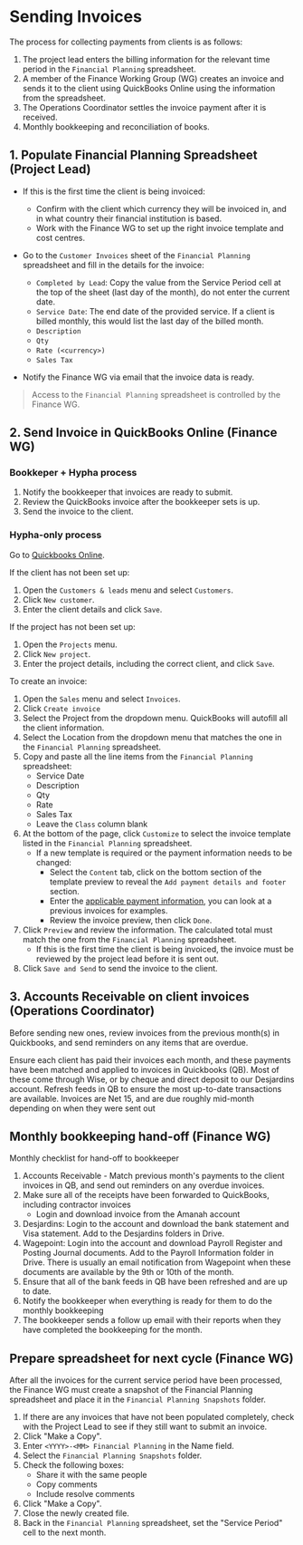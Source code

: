 # Sending Invoices

The process for collecting payments from clients is as follows:
1. The project lead enters the billing information for the relevant time period in the `Financial Planning` spreadsheet.
2. A member of the Finance Working Group (WG) creates an invoice and sends it to the client using QuickBooks Online using the information from the spreadsheet.
3. The Operations Coordinator settles the invoice payment after it is received.
4. Monthly bookkeeping and reconciliation of books.

## 1. Populate Financial Planning Spreadsheet (Project Lead)

* If this is the first time the client is being invoiced:
  * Confirm with the client which currency they will be invoiced in, and in what country their financial institution is based.
  * Work with the Finance WG to set up the right invoice template and cost centres.

* Go to the `Customer Invoices` sheet of the `Financial Planning` spreadsheet and fill in the details for the invoice:
  * `Completed by Lead`: Copy the value from the Service Period cell at the top of the sheet (last day of the month), do not enter the current date.
  * `Service Date`: The end date of the provided service. If a client is billed monthly, this would list the last day of the billed month.
  * `Description`
  * `Qty`
  * `Rate (<currency>)`
  * `Sales Tax`
* Notify the Finance WG via email that the invoice data is ready.

> Access to the `Financial Planning` spreadsheet is controlled by the Finance WG.


## 2. Send Invoice in QuickBooks Online (Finance WG)

### Bookkeper + Hypha process

1. Notify the bookkeeper that invoices are ready to submit.
2. Review the QuickBooks invoice after the bookkeeper sets is up.
3. Send the invoice to the client.

### Hypha-only process

Go to [Quickbooks Online](https://quickbooks.intuit.com/ca/).

If the client has not been set up:
1. Open the `Customers & leads` menu and select `Customers`.
2. Click `New customer`.
3. Enter the client details and click `Save`.

If the project has not been set up:
1. Open the `Projects` menu.
2. Click `New project`.
3. Enter the project details, including the correct client, and click `Save`.

To create an invoice:
1. Open the `Sales` menu and select `Invoices`.
2. Click `Create invoice`
3. Select the Project from the dropdown menu. QuickBooks will autofill all the client information.
4. Select the Location from the dropdown menu that matches the one in the `Financial Planning` spreadsheet.
5. Copy and paste all the line items from the `Financial Planning` spreadsheet:
   * Service Date
   * Description
   * Qty
   * Rate
   * Sales Tax
   * Leave the `Class` column blank
6. At the bottom of the page, click `Customize` to select the invoice template listed in the `Financial Planning` spreadsheet.
   * If a new template is required or the payment information needs to be changed:
      * Select the `Content` tab, click on the bottom section of the template preview to reveal the `Add payment details and footer` section.
      * Enter the [applicable payment information](https://github.com/hyphacoop/organizing-private/blob/master/documents/finances/payments.md), you can look at a previous invoices for examples.
      * Review the invoice preview, then click `Done`.
7. Click `Preview` and review the information. The calculated total must match the one from the `Financial Planning` spreadsheet.
   * If this is the first time the client is being invoiced, the invoice must be reviewed by the project lead before it is sent out.
8. Click `Save and Send` to send the invoice to the client.

## 3. Accounts Receivable on client invoices (Operations Coordinator)

Before sending new ones, review invoices from the previous month(s) in Quickbooks, and send reminders on any items that are overdue.

Ensure each client has paid their invoices each month, and these payments have been matched and applied to invoices in Quickbooks (QB). Most of these come through Wise, or by cheque and direct deposit to our Desjardins account. Refresh feeds in QB to ensure the most up-to-date transactions are available. Invoices are Net 15, and are due roughly mid-month depending on when they were sent out

## Monthly bookkeeping hand-off (Finance WG)

Monthly checklist for hand-off to bookkeeper

1. Accounts Receivable - Match previous month's payments to the client invoices in QB, and send out reminders on any overdue invoices.
2. Make sure all of the receipts have been forwarded to QuickBooks, including contractor invoices
   * Login and download invoice from the Amanah account
3. Desjardins: Login to the account and download the bank statement and Visa statement. Add to the Desjardins folders in Drive.
4. Wagepoint:  Login into the account and download Payroll Register and Posting Journal documents. Add to the Payroll Information folder in Drive. There is usually an email notification from Wagepoint when these documents are available by the 9th or 10th of the month.
5. Ensure that all of the bank feeds in QB have been refreshed and are up to date.
6. Notify the bookkeeper when everything is ready for them to do the monthly bookkeeping
7. The bookkeeper sends a follow up email with their reports when they have completed the bookkeeping for the month.

## Prepare spreadsheet for next cycle (Finance WG)

After all the invoices for the current service period have been processed, the Finance WG must create a snapshot of the Financial Planning spreadsheet and place it in the `Financial Planning Snapshots` folder.

1. If there are any invoices that have not been populated completely, check with the Project Lead to see if they still want to submit an invoice.
2. Click "Make a Copy".
3. Enter `<YYYY>-<MM> Financial Planning` in the Name field.
4. Select the `Financial Planning Snapshots` folder.
5. Check the following boxes:
   * Share it with the same people
   * Copy comments
   * Include resolve comments
6. Click "Make a Copy".
7. Close the newly created file.
8. Back in the `Financial Planning` spreadsheet, set the "Service Period" cell to the next month.
